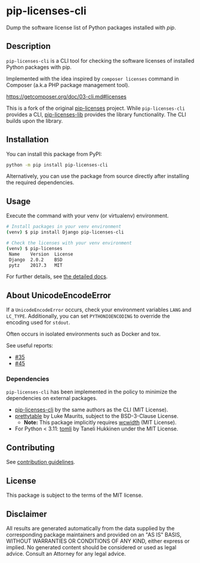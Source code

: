 # pip-licenses-cli

Dump the software license list of Python packages installed with *pip*.

## Description

`pip-licenses-cli` is a CLI tool for checking the software licenses of installed Python packages with pip.

Implemented with the idea inspired by `composer licenses` command in Composer (a.k.a PHP package management tool).

https://getcomposer.org/doc/03-cli.md#licenses

This is a fork of the original [pip-licenses](https://github.com/raimon49/pip-licenses) project. While `pip-licenses-cli` provides a CLI,
[pip-licenses-lib](https://github.com/stefan6419846/pip-licenses-lib) provides the library functionality. The CLI builds upon the library.

## Installation

You can install this package from PyPI:

```bash
python -m pip install pip-licenses-cli
```

Alternatively, you can use the package from source directly after installing the required dependencies.

## Usage

Execute the command with your venv (or virtualenv) environment.

```bash
# Install packages in your venv environment
(venv) $ pip install Django pip-licenses-cli

# Check the licenses with your venv environment
(venv) $ pip-licenses
 Name    Version  License
 Django  2.0.2    BSD
 pytz    2017.3   MIT
```

For further details, see [the detailed docs](https://github.com/stefan6419846/pip-licenses-cli/blob/master/USAGE.md).

## About UnicodeEncodeError

If a `UnicodeEncodeError` occurs, check your environment variables `LANG` and `LC_TYPE`. Additionally, you can set `PYTHONIOENCODING` to override the encoding used for `stdout`.

Often occurs in isolated environments such as Docker and tox.

See useful reports:

* [#35](https://github.com/raimon49/pip-licenses/issues/35)
* [#45](https://github.com/raimon49/pip-licenses/issues/45)

### Dependencies

`pip-licenses-cli` has been implemented in the policy to minimize the dependencies on external packages.

* [pip-licenses-cli](https://pypi.org/project/pip-licenses-cli/) by the same authors as the CLI (MIT License).
* [prettytable](https://pypi.org/project/prettytable/) by Luke Maurits, subject to the BSD-3-Clause License.
    * **Note:** This package implicitly requires [wcwidth](https://pypi.org/project/wcwidth/) (MIT License).
* For Python < 3.11: [tomli](https://pypi.org/project/tomli/) by Taneli Hukkinen under the MIT License.

## Contributing

See [contribution guidelines](https://github.com/stefan6419846/pip-licenses-cli/blob/master/CONTRIBUTING.md).


## License

This package is subject to the terms of the MIT license.

## Disclaimer

All results are generated automatically from the data supplied by the corresponding package maintainers and provided on an "AS IS" BASIS,
WITHOUT WARRANTIES OR CONDITIONS OF ANY KIND, either express or implied. No generated content should be considered or used as legal advice.
Consult an Attorney for any legal advice.
